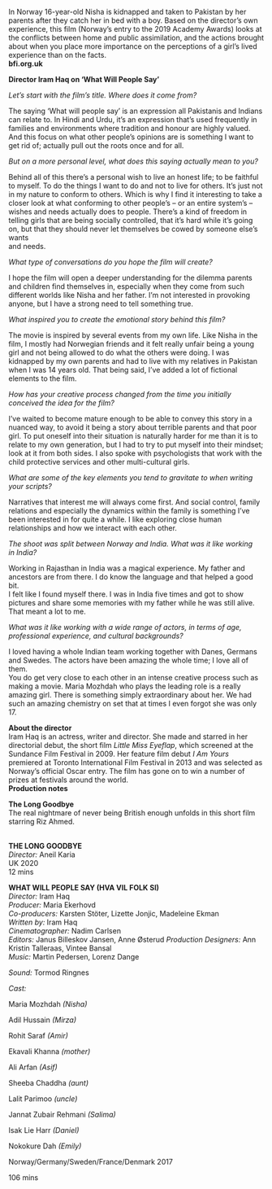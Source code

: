 

In Norway 16-year-old Nisha is kidnapped and taken to Pakistan by her parents after they catch her in bed with a boy. Based on the director’s own experience, this film (Norway’s entry to the 2019 Academy Awards) looks at the conflicts between home and public assimilation, and the actions brought about when you place more importance on the perceptions of a girl’s lived experience than on the facts.  
**bfi.org.uk**

**Director Iram Haq on ‘What Will People Say’**

_Let’s start with the film’s title. Where does it come from?_

The saying ‘What will people say’ is an expression all Pakistanis and Indians can relate to. In Hindi and Urdu, it’s an expression that’s used frequently in families and environments where tradition and honour are highly valued.  
And this focus on what other people’s opinions are is something I want to get rid of; actually pull out the roots once and for all.

_But on a more personal level, what does this saying actually mean to you?_

Behind all of this there’s a personal wish to live an honest life; to be faithful to myself. To do the things I want to do and not to live for others. It’s just not in my nature to conform to others. Which is why I find it interesting to take a closer look at what conforming to other people’s – or an entire system’s – wishes and needs actually does to people. There’s a kind of freedom in telling girls that are being socially controlled, that it’s hard while it’s going on, but that they should never let themselves be cowed by someone else’s wants  
and needs.

_What type of conversations do you hope the film will create?_

I hope the film will open a deeper understanding for the dilemma parents and children find themselves in, especially when they come from such different worlds like Nisha and her father. I’m not interested in provoking anyone, but I have a strong need to tell something true.

_What inspired you to create the emotional story behind this film?_

The movie is inspired by several events from my own life. Like Nisha in the film, I mostly had Norwegian friends and it felt really unfair being a young girl and not being allowed to do what the others were doing. I was kidnapped by my own parents and had to live with my relatives in Pakistan when I was 14 years old. That being said, I’ve added a lot of fictional elements to the film.

_How has your creative process changed from the time you initially conceived the idea for the film?_

I’ve waited to become mature enough to be able to convey this story in a nuanced way, to avoid it being a story about terrible parents and that poor girl. To put oneself into their situation is naturally harder for me than it is to relate to my own generation, but I had to try to put myself into their mindset; look at it from both sides. I also spoke with psychologists that work with the child protective services and other multi-cultural girls.

_What are some of the key elements you tend to gravitate to when writing  
your scripts?_

Narratives that interest me will always come first. And social control, family relations and especially the dynamics within the family is something I’ve been interested in for quite a while. I like exploring close human relationships and how we interact with each other.

_The shoot was split between Norway and India. What was it like working  
in India?_

Working in Rajasthan in India was a magical experience. My father and ancestors are from there. I do know the language and that helped a good bit.  
I felt like I found myself there. I was in India five times and got to show pictures and share some memories with my father while he was still alive. That meant a lot to me.

_What was it like working with a wide range of actors, in terms of age, professional experience, and cultural backgrounds?_

I loved having a whole Indian team working together with Danes, Germans and Swedes. The actors have been amazing the whole time; I love all of them.  
You do get very close to each other in an intense creative process such as making a movie. Maria Mozhdah who plays the leading role is a really amazing girl. There is something simply extraordinary about her. We had such an amazing chemistry on set that at times I even forgot she was only 17.

**About the director**  
Iram Haq is an actress, writer and director. She made and starred in her directorial debut, the short film _Little Miss Eyeflap_, which screened at the Sundance Film Festival in 2009. Her feature film debut _I Am Yours_ premiered at Toronto International Film Festival in 2013 and was selected as Norway’s official Oscar entry. The film has gone on to win a number of prizes at festivals around the world.  
**Production notes**

**The Long Goodbye**  
The real nightmare of never being British enough unfolds in this short film starring Riz Ahmed.
<br><br>


**THE LONG GOODBYE**  
_Director:_ Aneil Karia<br>
UK 2020<br>
12 mins

**WHAT WILL PEOPLE SAY (HVA VIL FOLK SI)**<br>
_Director:_ Iram Haq<br>
_Producer:_ Maria Ekerhovd<br>
_Co-producers:_ Karsten Stöter, Lizette Jonjic, Madeleine Ekman<br>
_Written by:_ Iram Haq<br>
_Cinematographer:_ Nadim Carlsen<br>
_Editors:_ Janus Billeskov Jansen, Anne Østerud _Production Designers:_ Ann Kristin Talleraas,  Vintee Bansal<br>
_Music:_ Martin Pedersen, Lorenz Dange<br>

_Sound:_ Tormod Ringnes<br>

_Cast:_<br>

Maria Mozhdah _(Nisha)_<br>

Adil Hussain _(Mirza)_<br>

Rohit Saraf _(Amir)_<br>

Ekavali Khanna _(mother)_<br>

Ali Arfan _(Asif)_<br>

Sheeba Chaddha _(aunt)_<br>

Lalit Parimoo _(uncle)_<br>

Jannat Zubair Rehmani _(Salima)_<br>

Isak Lie Harr _(Daniel)_<br>

Nokokure Dah _(Emily)_<br>

Norway/Germany/Sweden/France/Denmark 2017<br>

106 mins
<!--stackedit_data:
eyJoaXN0b3J5IjpbODYzNzQzOTI0XX0=
-->